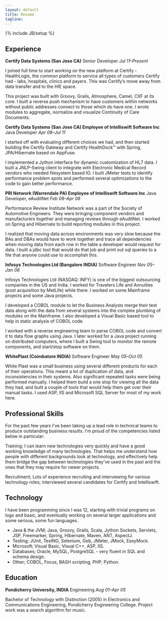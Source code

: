 ```yaml
---
layout: default
title: Resume
tagline: 
---
```

{% include JB/setup %}

Experience
----

**Certify Data Systems (San Jose CA)**
Senior Developer
*Jul 11–Present*

I joined full time to start working on the new platform at Certify - HealthLogix, 
the common platform to service all types of customers Certify had - labs, 
hospitals, clinics and payers. This was Certify’s move away from data transfer and 
to the HIE space.

This project was built with Groovy, Grails, Atmosphere, Camel, CXF at its core. I 
built a reverse push mechanism to have customers within networks without public 
addresses connect to those which do have one. I wrote modules to aggregate, 
normalize and visualize Continuity of Care Documents.

**Certify Data Systems (San Jose CA) Employee of Intelliswift Software Inc**
Java Developer
*Apr 08–Jul 11*

I started off with evaluating different choices we had, and then started building 
the Certify Gateway and Certify HealthDock™ with Spring, JPA/Hibernate based on 
AppFuse.

I implemented a Jython interface for dynamic customization of HL7 data. I built a 
JNLP-Swing client to integrate with Electronic Medical Record vendors who needed 
filesystem based IO. I built JMeter tests to identify performance problem spots and 
performed several optimizations to the code to gain better performance.

**PRI Network (Warrendale PA) Employee of Intelliswift Software Inc**
Java Developer, eAuditNet
*Feb 08–Apr 08*

Performance Review Institute Network was a part of the Society of Automotive 
Engineers. They were bringing component vendors and manufacturers together and 
managing reviews through eAuditNet. I worked on Spring and Hibernate to build 
reporting modules in this project.

I realized that moving data across environments was very slow because the BAs and DBAs 
would have to work together and trace all dependencies when moving data from each row 
in the table a developer would request for data. I built a jdbc tool that would do 
that job and print out sql queries to a file that anyone could use to accomplish this.

**Infosys Technologies Ltd (Bangalore INDIA)**
Software Engineer
*Nov 05–Jan 08*

Infosys Technologies Ltd (NASDAQ: INFY) is one of the biggest outsourcing companies in 
the US and India. I worked for Travelers Life and Annuities (post acquisition by 
MetLife) while there. I worked on some Mainframe projects and some Java projects.

I developed a COBOL module to let the Business Analysts merge their test data along 
with the data from several systems into the complex plumbing of modules on the Mainframe. 
I also developed a Visual Basic based tool to help in static analysis of COBOL code.

I worked with a reverse engineering team to parse COBOL code and convert it to data flow 
graphs using Java. I later worked for a Java project running on distributed computers, 
where I built a Swing tool to monitor the remote components, and start/stop software on 
them.

**WhitePlast (Coimbatore INDIA)**
Software Engineer
*May 05–Oct 05*

White Plast was a small business using several different products for each of their 
operations. This meant a lot of duplication of data, and inconsistencies in their systems. 
Also significant repeated tasks were being performed manually. I helped them build a one 
stop for viewing all the data they had, and built a couple of tools that would help them 
get over their manual tasks. I used ASP, IIS and Microsoft SQL Server for most of my work 
here.

Professional Skills
----

For the past few years I've been taking up a lead role in technical teams to produce 
outstanding business results. I'm proud of the competencies listed below in particular:

Training; I can learn new technologies very quickly and have a good working knowledge of 
many technologies. That helps me understand how people with different backgrounds look at 
technology, and effectively help them bridge the gap between technologies they've used in 
the past and the ones that they may require for newer projects.

Recruitment; Lots of experience recruiting and interviewing for various technology roles; 
interviewed several candidates for Certify and Intelliswift.

Technology
----

I have been programming since I was 12, starting with trivial programs on logo and basic, 
and eventually working on several larger applications and some serious, some fun languages.


* Java & the JVM; Java, Groovy, Grails, Scala, Jython Sockets, Servlets, JSP, Freemarker, 
  Spring, Hibernate, Maven, ANT, AspectJ.
* Testing; JUnit, TestNG, Selenium, Geb, JMeter, JMock, EasyMock.
* Microsoft; Visual Basic, Visual C++, ASP, IIS.
* Databases; Oracle, MySQL, PostgreSQL - very fluent in SQL and schema design.
* Other; COBOL, Focus, BASH scripting, PHP, Python.

Education
----

**Pondicherry University, INDIA**
Engineering
*Aug 01–Apr 05*

Bachelor of Technology with Distinction (2005) in Electronics and Communications Engineering, 
Pondicherry Engineering College. Project work was a search algorithm for music.